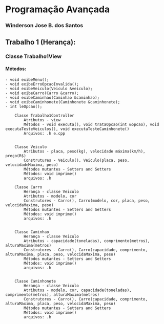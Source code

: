 # Programação Avançada
### Winderson Jose B. dos Santos

## Trabalho 1 (Herança):
### Classe Trabalho1View
#### Métodos: 
	- void exibeMenu();
	- void exibeErroOpcaoInvalida();
	- void exibeVeiculo(Veiculo &veiculo);
	- void exibeCarro(Carro &carro);
	- void exibeCaminhao(Caminhao &caminhao);
	- void exibeCaminhonete(Caminhonete &caminhonete);
	- int leOpcao();
		
		Classe Trabalho1Controller
			Atributos - view
			Métodos - void executa(), void trataOpcao(int &opcao), void executaTesteVeiculos(), void executaTesteCaminhonete()
			Arquivos: .h e.cpp


		Classe Veiculo
			Atributos - placa, peso(kg), velocidade máxima(km/h), preço(R$)
			Construtures - Veiculo(), Veiculo(placa, peso, velocidadeMaxima, peso)
			Métodos mutantes - Setters and Setters
			Métodos: void imprime()
			arquivos: .h

		Classe Carro
			Herança - classe Veiculo
			Atributos - modelo, cor
			Construtores - Carro(), Carro(modelo, cor, placa, peso, velocidaMaxima, peso)
			Métodos mutantes - Setters and Setters
			Métodos: void imprime()
			arquivos: .h


		Classe Caminhao
			Herança - classe Veiculo
			Atributos - capacidade(toneladas), comprimento(metros), alturaMaxima(metros)
			Construtores - Carro(), Carro(capacidade, comprimento, alturaMaxima, placa, peso, velocidaMaxima, peso)
			Métodos mutantes - Setters and Setters
			Métodos: void imprime()
			arquivos: .h


		Classe Caminhonete
			Herança - classe Veiculo
			Atributos - modelo, cor, capacidade(toneladas), comprimento(metros), alturaMaxima(metros)
			Construtores - Carro(), Carro(capacidade, comprimento, alturaMaxima, placa, peso, velocidaMaxima, peso)
			Métodos mutantes - Setters and Setters
			Métodos: void imprime()
			arquivos: .h
